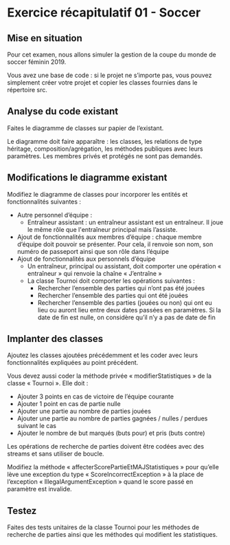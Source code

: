 # Exercice récapitulatif 01 - Soccer

## Mise en situation

Pour cet examen, nous allons simuler la gestion de la coupe du monde de soccer féminin 2019.

Vous avez une base de code : si le projet ne s’importe pas, vous pouvez simplement créer votre projet et copier les classes fournies dans le répertoire src.

## Analyse du code existant

Faites le diagramme de classes sur papier de l’existant.

Le diagramme doit faire apparaître : les classes, les relations de type héritage, composition/agrégation, les méthodes publiques avec leurs paramètres. Les membres privés et protégés ne sont pas demandés.

## Modifications le diagramme existant

Modifiez le diagramme de classes pour incorporer les entités et fonctionnalités suivantes :

- Autre personnel d’équipe :
  - Entraîneur assistant : un entraîneur assistant est un entraîneur. Il joue le même rôle que l'entraîneur principal mais l’assiste.
- Ajout de fonctionnalités aux membres d’équipe : chaque membre d’équipe doit pouvoir se présenter. Pour cela, il renvoie son nom, son numéro de passeport ainsi que son rôle dans l’équipe
- Ajout de fonctionnalités aux personnels d’équipe
  - Un entraîneur, principal ou assistant, doit comporter une opération « entraîneur » qui renvoie la chaîne « J’entraîne »
  - La classe Tournoi doit comporter les opérations suivantes :
    - Rechercher l’ensemble des parties qui n’ont pas été jouées
    - Rechercher l’ensemble des parties qui ont été jouées
    - Rechercher l’ensemble des parties (jouées ou non) qui ont eu lieu ou auront lieu entre deux dates passées en paramètres. Si la date de fin est nulle, on considère qu’il n’y a pas de date de fin

## Implanter des classes

Ajoutez les classes ajoutées précédemment et les coder avec leurs fonctionnalités expliquées au point précédent.

Vous devez aussi coder la méthode privée « modifierStatistiques » de la classe « Tournoi ». Elle doit :

- Ajouter 3 points en cas de victoire de l’équipe courante
- Ajouter 1 point en cas de partie nulle
- Ajouter une partie au nombre de parties jouées
- Ajouter une partie au nombre de parties gagnées / nulles / perdues suivant le cas
- Ajouter le nombre de but marqués (buts pour) et pris (buts contre)

Les opérations de recherche de parties doivent être codées avec des streams et sans utiliser de boucle.

Modifiez la méthode « affecterScorePartieEtMAJStatistiques » pour qu’elle lève une exception du type « ScoreIncorrectException » à la place de l’exception « IllegalArgumentException » quand le score passé en paramètre est invalide.

## Testez

Faites des tests unitaires de la classe Tournoi pour les méthodes de recherche de parties ainsi que les méthodes qui modifient les statistiques.
